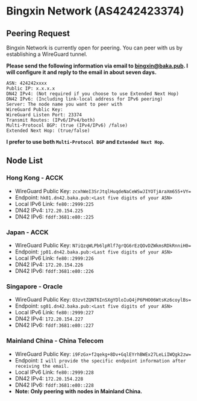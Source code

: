 # Bingxin Network (AS4242423374)

## Peering Request

Bingxin Network is currently open for peering. You can peer with us by establishing a WireGuard tunnel.

**Please send the following information via email to bingxin@baka.pub. I will configure it and reply to the email in about seven days.**

```text
ASN: 424242xxxx
Public IP: x.x.x.x
DN42 IPv4: (Not required if you choose to use Extended Next Hop)
DN42 IPv6: (Including link-local address for IPv6 peering)
Server: The node name you want to peer with
WireGuard Public Key:
WireGuard Listen Port: 23374
Transmit Routes: (IPv6/IPv4/both)
Multi-Protocol BGP: (true (IPv4/IPv6) /false)
Extended Next Hop: (true/false)
```

**I prefer to use both `Multi-Protocol BGP` and `Extended Next Hop`.**

## Node List

### Hong Kong - ACCK
 - WireGuard Public Key: `zcxhWeI3SrJtqlHuqdeNaCeWSwJIYOTjAraXm655+VY=`
 - Endpoint: `hk01.dn42.baka.pub:<Last five digits of your ASN>`
 - Local IPv6 Link: `fe80::2999:225`
 - DN42 IPv4: `172.20.154.225`
 - DN42 IPv6: `fddf:3681:e80::225`

### Japan - ACCK
 - WireGuard Public Key: `N7iQzqWLPb6lpRlf7grQG6rEzQOvDZWkmsRDkRnniH0=`
 - Endpoint: `jp01.dn42.baka.pub:<Last five digits of your ASN>`
 - Local IPv6 Link: `fe80::2999:226`
 - DN42 IPv4: `172.20.154.226`
 - DN42 IPv6: `fddf:3681:e80::226`

### Singapore - Oracle
 - WireGuard Public Key: `O3zvtZQNT6InSXgYDloIuQ4jP6PHO06WtsKz6coylBs=`
 - Endpoint: `sg01.dn42.baka.pub:<Last five digits of your ASN>`
 - Local IPv6 Link: `fe80::2999:227`
 - DN42 IPv4: `172.20.154.227`
 - DN42 IPv6: `fddf:3681:e80::227`

### Mainland China - China Telecom
 - WireGuard Public Key: `i9FzGx+f2qekg+8Dv+GqlEYrhBWEx27LeLiIWQgk2zw=`
 - Endpoint: `I will provide the specific endpoint information after receiving the email.`
 - Local IPv6 Link: `fe80::2999:228`
 - DN42 IPv4: `172.20.154.228`
 - DN42 IPv6: `fddf:3681:e80::228`
 - **Note: Only peering with nodes in Mainland China.**
